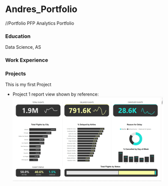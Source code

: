 # Andres_Portfolio
//Portfolio PFP
Analytics Portfolio

### Education
Data Science, AS

### Work Experience

### Projects
This is my first Project

* Project 1 report view shown by reference: 
![alt text][project1Image]

[project1Image]: https://github.com/andres-lopez-01/Andres_Portfolio/blob/main/Screenshot%202025-07-05%20125122.png "Logo Title Text 2"
